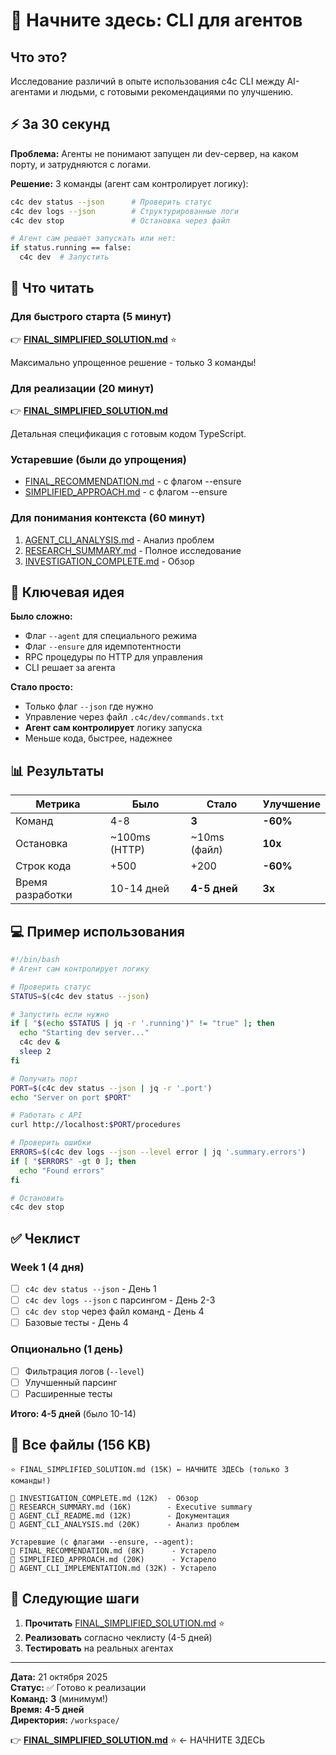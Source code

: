 # 🚀 Начните здесь: CLI для агентов

## Что это?

Исследование различий в опыте использования c4c CLI между AI-агентами и людьми, с готовыми рекомендациями по улучшению.

## ⚡ За 30 секунд

**Проблема:** Агенты не понимают запущен ли dev-сервер, на каком порту, и затрудняются с логами.

**Решение:** 3 команды (агент сам контролирует логику):

```bash
c4c dev status --json      # Проверить статус
c4c dev logs --json        # Структурированные логи  
c4c dev stop               # Остановка через файл

# Агент сам решает запускать или нет:
if status.running == false:
  c4c dev  # Запустить
```

## 📖 Что читать

### Для быстрого старта (5 минут)

👉 **[FINAL_SIMPLIFIED_SOLUTION.md](./FINAL_SIMPLIFIED_SOLUTION.md)** ⭐

Максимально упрощенное решение - только 3 команды!

### Для реализации (20 минут)

👉 **[FINAL_SIMPLIFIED_SOLUTION.md](./FINAL_SIMPLIFIED_SOLUTION.md)**

Детальная спецификация с готовым кодом TypeScript.

### Устаревшие (были до упрощения)

- [FINAL_RECOMMENDATION.md](./FINAL_RECOMMENDATION.md) - с флагом --ensure
- [SIMPLIFIED_APPROACH.md](./SIMPLIFIED_APPROACH.md) - с флагом --ensure

### Для понимания контекста (60 минут)

1. [AGENT_CLI_ANALYSIS.md](./AGENT_CLI_ANALYSIS.md) - Анализ проблем
2. [RESEARCH_SUMMARY.md](./RESEARCH_SUMMARY.md) - Полное исследование
3. [INVESTIGATION_COMPLETE.md](./INVESTIGATION_COMPLETE.md) - Обзор

## 🎯 Ключевая идея

**Было сложно:**
- Флаг `--agent` для специального режима
- Флаг `--ensure` для идемпотентности
- RPC процедуры по HTTP для управления
- CLI решает за агента

**Стало просто:**
- Только флаг `--json` где нужно
- Управление через файл `.c4c/dev/commands.txt`
- **Агент сам контролирует** логику запуска
- Меньше кода, быстрее, надежнее

## 📊 Результаты

| Метрика | Было | Стало | Улучшение |
|---------|------|-------|-----------|
| Команд | 4-8 | **3** | **-60%** |
| Остановка | ~100ms (HTTP) | ~10ms (файл) | **10x** |
| Строк кода | +500 | +200 | **-60%** |
| Время разработки | 10-14 дней | **4-5 дней** | **3x** |

## 💻 Пример использования

```bash
#!/bin/bash
# Агент сам контролирует логику

# Проверить статус
STATUS=$(c4c dev status --json)

# Запустить если нужно
if [ "$(echo $STATUS | jq -r '.running')" != "true" ]; then
  echo "Starting dev server..."
  c4c dev &
  sleep 2
fi

# Получить порт
PORT=$(c4c dev status --json | jq -r '.port')
echo "Server on port $PORT"

# Работать с API
curl http://localhost:$PORT/procedures

# Проверить ошибки
ERRORS=$(c4c dev logs --json --level error | jq '.summary.errors')
if [ "$ERRORS" -gt 0 ]; then
  echo "Found errors"
fi

# Остановить
c4c dev stop
```

## ✅ Чеклист

### Week 1 (4 дня)
- [ ] `c4c dev status --json` - День 1
- [ ] `c4c dev logs --json` с парсингом - День 2-3
- [ ] `c4c dev stop` через файл команд - День 4
- [ ] Базовые тесты - День 4

### Опционально (1 день)
- [ ] Фильтрация логов (`--level`)
- [ ] Улучшенный парсинг
- [ ] Расширенные тесты

**Итого: 4-5 дней** (было 10-14)

## 📁 Все файлы (156 KB)

```
⭐ FINAL_SIMPLIFIED_SOLUTION.md (15K) ← НАЧНИТЕ ЗДЕСЬ (только 3 команды!)

📄 INVESTIGATION_COMPLETE.md (12K)  - Обзор
📄 RESEARCH_SUMMARY.md (16K)        - Executive summary
📄 AGENT_CLI_README.md (12K)        - Документация
📄 AGENT_CLI_ANALYSIS.md (20K)      - Анализ проблем

Устаревшие (с флагами --ensure, --agent):
📄 FINAL_RECOMMENDATION.md (8K)      - Устарело
📄 SIMPLIFIED_APPROACH.md (20K)      - Устарело
📄 AGENT_CLI_IMPLEMENTATION.md (32K) - Устарело
```

## 🚀 Следующие шаги

1. **Прочитать** [FINAL_SIMPLIFIED_SOLUTION.md](./FINAL_SIMPLIFIED_SOLUTION.md) ⭐
2. **Реализовать** согласно чеклисту (4-5 дней)
3. **Тестировать** на реальных агентах

---

**Дата:** 21 октября 2025  
**Статус:** ✅ Готово к реализации  
**Команд:** **3** (минимум!)  
**Время:** **4-5 дней**  
**Директория:** `/workspace/`

👉 **[FINAL_SIMPLIFIED_SOLUTION.md](./FINAL_SIMPLIFIED_SOLUTION.md)** ⭐ ← НАЧНИТЕ ЗДЕСЬ
